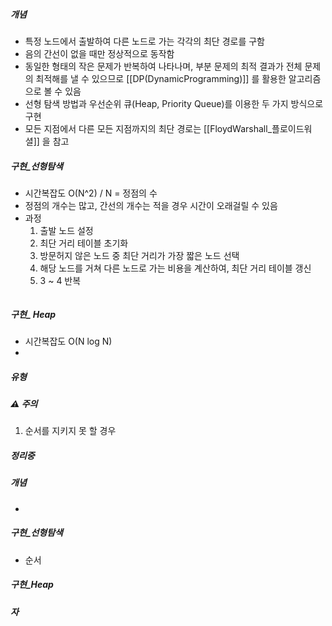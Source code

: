 ##### 개념
* 특정 노드에서 출발하여 다른 노드로 가는 각각의 최단 경로를 구함
* 음의 간선이 없을 때만 정상적으로 동작함
* 동일한 형태의 작은 문제가 반복하여 나타나며, 부분 문제의 최적 결과가 전체 문제의 최적해를 낼 수 있으므로 [[DP(DynamicProgramming)]] 를 활용한 알고리즘으로 볼 수 있음
* 선형 탐색 방법과 우선순위 큐(Heap, Priority Queue)를 이용한 두 가지 방식으로 구현
* 모든 지점에서 다른 모든 지점까지의 최단 경로는 [[FloydWarshall_플로이드워셜]] 을 참고

##### 구현_선형탐색
* 시간복잡도 O(N^2) / N = 정점의 수
* 정점의 개수는 많고, 간선의 개수는 적을 경우 시간이 오래걸릴 수 있음
* 과정
	1. 출발 노드 설정
	2. 최단 거리 테이블 초기화
	3. 방문허지 않은 노드 중 최단 거리가 가장 짧은 노드 선택
	4. 해당 노드를 거쳐 다른 노드로 가는 비용을 계산하여, 최단 거리 테이블 갱신
	5. 3 ~ 4 반복
``` Python

```

##### 구현_ Heap
* 시간복잡도 O(N log N)
* 
##### 유형
##### ⚠️ 주의
1. 순서를 지키지 못 할 경우
##### 정리중


##### 개념
* 

##### 구현_선형탐색
* 순서
	
	

##### 구현_Heap


##### 자